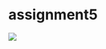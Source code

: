 # assignment5
<!doctype html>
<html lang="en">

<head>
    <meta charset="utf-8">
    <meta http-equiv="X-UA-Compatible" content="IE=edge">
    <meta name="viewport" content="width=device-width, initial-scale=1">
    <title>David Chu's China Bistro</title>
    <link rel="stylesheet" href="css/bootstrap.min.css">
    <link rel="stylesheet" href="css/styles.css">
    <link href='https://fonts.googleapis.com/css?family=Oxygen:400,300,700' rel='stylesheet' type='text/css'>
    <link href='https://fonts.googleapis.com/css?family=Lora' rel='stylesheet' type='text/css'>
    <a href="#" onclick="$dc.loadMenuItems('SP');"></a>
    <a href="#" onclick="$dc.loadMenuItems({{randomCategoryShortName}});"></a>
    <img src='images/ajax-loader.gif'></div>
    <section class='row'>
        <section class='row'>
            <div class='clearfix visible-lg-block visible-md-block'></div>
            <style>
                span {
                    font-size: 1.3em;
                }

                address p {
                    color: #557c3e;
                    font-size: .8em;
                    line-height: 1.8;
                }

                testimonials {
                    font-style: italic;
                }

                testimonials p:nth-child(2) {
                    margin-top: 25px;
                }

                /* END FOOTER */



                HOME PAGE .container .jumbotron {
                    box-shadow: 0 0 50px #3F0C1F;
                    border: 2px solid #3F0C1F;
                }

                menu-tile,
                specials-tile,
                map-tile {
                    height: 250px;
                    width: 100%;
                    margin-bottom: 15px;
                    position: relative;
                    border: 2px solid #3F0C1F;
                    overflow: hidden;
                }

                menu-tile:hover,
                specials-tile:hover,
                map-tile:hover {
                    box-shadow: 0 1px 5px 1px #cccccc;
                }

                menu-tile {
                    background: url('../images/menu-tile.jpg') no-repeat;
                    background-position: center;
                }

                specials-tile {
                    background: url('../images/specials-tile.jpg') no-repeat;
                    background-position: center;
                }

                menu-tile span,
                specials-tile span,
                map-tile span {
                    position: absolute;
                    bottom: 0;
                    right: 0;
                    width: 100%;
                    text-align: center;
                    font-size: 1.6em;
                    text-transform: uppercase;
                    background-color: #000;
                    color: #fff;
                    opacity: .8;
                }

                /* END HOME PAGE */

                /* MENU CATEGORIES PAGE */
                .category-tile {
                    position: relative;
                    border: 2px solid #3F0C1F;
                    overflow: hidden;
                    width: 200px;
                    height: 200px;
                    margin: 0 auto 15px;
                }

                .category-tile span {
                    position: absolute;
                    bottom: 0;
                    right: 0;
                    width: 100%;
                    text-align: center;
                    font-size: 1.2em;
                    text-transform: uppercase;
                    background-color: #000;
                    color: #fff;
                    opacity: .8;
                }

                .category-tile:hover {
                    box-shadow: 0 1px 5px 1px #cccccc;
                }

                menu-categories-title+div {
                    margin-bottom: 50px;
                }

                /* END MENU CATEGORIES PAGE */

                /* SINGLE CATEGORY PAGE */
                .menu-item-tile {
                    margin-bottom: 25px;
                }

                .menu-item-tile hr {
                    width: 80%;
                }

                .menu-item-tile .menu-item-price {
                    font-size: 1.1em;
                    text-align: right;
                    margin-top: -15px;
                    margin-right: -15px;
                }

                .menu-item-tile .menu-item-price span {
                    font-size: .6em;
                }

                .menu-item-photo {
                    position: relative;
                    border: 2px solid #3F0C1F;
                    overflow: hidden;
                    padding: 0;
                    margin-right: -15px;
                    margin-left: auto;
                    margin-bottom: 20px;
                    max-width: 250px;
                }

                .menu-item-photo div {
                    position: absolute;
                    bottom: 0;
                    right: 0;
                    width: 80px;
                    background-color: #557c3e;
                    text-align: center;
                }

                .menu-item-description {
                    padding-right: 30px;
                }

                h3.menu-item-title {
                    margin: 0 0 10px;
                }

                .menu-item-details {
                    font-size: .9em;
                    font-style: italic;
                }

                /* END SINGLE CATEGORY PAGE */


                /********** Large devices only **********/
                @media (min-width: 1200px) {
                    .container .jumbotron {
                        background: url('../images/jumbotron_1200.jpg') no-repeat;
                        height: 675px;
                    }
                }

                /********** Medium devices only **********/
                @media (min-width: 992px) and (max-width: 1199px) {

                    /* Header */
                    logo-img {
                        background: url('../images/restaurant-logo_medium.png') no-repeat;
                        width: 100px;
                        height: 100px;
                        margin: 5px 5px 5px 0;
                    }

                    /* End Header */

                    /* Home Page */
                    .container .jumbotron {
                        background: url('../images/jumbotron_992.jpg') no-repeat;
                        height: 558px;
                    }

                    /* End Home Page */
                }

                /********** Small devices only **********/
                @media (min-width: 768px) and (max-width: 991px) {

                    /* Home Page */
                    .container .jumbotron {
                        background: url('../images/jumbotron_768.jpg') no-repeat;
                        height: 432px;
                    }

                    /* End Home Page */
                }

                /********** Extra small devices only **********/
                @media (max-width: 767px) {

                    /* Header */
                    .navbar-brand {
                        padding-top: 10px;
                        height: 80px;
                    }

                    .navbar-brand h1 {
                        /* Restaurant name */
                        padding-top: 10px;
                        font-size: 5vw;
                        /* 1vw = 1% of viewport width */
                    }

                    .navbar-brand p {
                        /* Kosher cert */
                        font-size: .6em;
                        margin-top: 12px;
                    }

                    .navbar-brand p img {
                        /* Star-K */
                        height: 20px;
                    }

                    collapsable-nav a {
                        /* Collapsed nav menu text */
                        font-size: 1.2em;
                    }

                    collapsable-nav a span {
                        /* Collapsed nav menu glyph */
                        font-size: 1em;
                        margin-right: 5px;
                    }

                    call-btn>a {
                        font-size: 1.5em;
                        display: block;
                        margin: 0 20px;
                        padding: 10px;
                        border: 2px solid #fff;
                        background-color: #f6b319;
                        color: #951c49;
                    }

                    xs-deliver {
                        margin-top: 5px;
                        font-size: .7em;
                        letter-spacing: .1em;
                        text-transform: uppercase;
                    }

                    /* End Header */

                    /* Footer */
                    .panel-footer section {
                        margin-bottom: 30px;
                        text-align: center;
                    }

                    .panel-footer section:nth-child(3) {
                        margin-bottom: 0;
                        /* margin already exists on the whole row */
                    }

                    .panel-footer section hr {
                        width: 50%;
                    }

                    /* End Footer */

                    /* Home Page */
                    .container .jumbotron {
                        margin-top: 30px;
                        padding: 0;
                    }

                    menu-tile,
                    specials-tile {
                        width: 360px;
                        margin: 0 auto 15px;
                    }

                    .menu-item-photo {
                        margin-right: auto;
                    }

                    .menu-item-tile .menu-item-price {
                        text-align: center;
                    }

                    .menu-item-description {
                        text-align: center;
                        ;
                    }
                }


                /********** Super extra small devices Only :-) (e.g., iPhone 4) **********/
                @media (max-width: 479px) {

                    /* Header */
                    .navbar-brand h1 {
                        /* Restaurant name */
                        padding-top: 5px;
                        font-size: 6vw;
                    }

                    /* End Header */

                    /* Home page */
                    menu-tile,
                    specials-tile {
                        width: 280px;
                        margin: 0 auto 15px;
                    }

                    .col-xxs-12 {
                        position: relative;
                        min-height: 1px;
                        padding-right: 15px;
                        padding-left: 15px;
                        float: left;
                        width: 100%;
                    }
                }
            </style>


</head>
<body>
    <header>
        <nav id="header-nav" class="navbar navbar-default">
            <div class="container">
                <div class="navbar-header">
                    <a href="index.html" class="pull-left visible-md visible-lg">
                        <div id="logo-img" alt="Logo image"></div>
                    </a>

                    <div class="navbar-brand">
                        <a href="index.html">
                            <h1>David Chu's China Bistro</h1>
                        </a>
                        <p>
                            <img src="images/star-k-logo.png" alt="Kosher certification">
                            <span>Kosher Certified</span>
                        </p>
                    </div>

                    <button id="navbarToggle" type="button" class="navbar-toggle collapsed" data-toggle="collapse"
                        data-target="#collapsable-nav" aria-expanded="false">
                        <span class="sr-only">Toggle navigation</span>
                        <span class="icon-bar"></span>
                        <span class="icon-bar"></span>
                        <span class="icon-bar"></span>
                    </button>
                </div>

                <div id="collapsable-nav" class="collapse navbar-collapse">
                    <ul id="nav-list" class="nav navbar-nav navbar-right">
                        <li id="navHomeButton" class="visible-xs active">
                            <a href="index.html">
                                <span class="glyphicon glyphicon-home"></span> Home</a>
                        </li>
                        <li id="navMenuButton">
                            <a href="#" onclick="$dc.loadMenuCategories();">
                                <span class="glyphicon glyphicon-cutlery"></span><br class="hidden-xs"> Menu</a>
                        </li>
                        <li>
                            <a href="#">
                                <span class="glyphicon glyphicon-info-sign"></span><br class="hidden-xs"> About</a>
                        </li>
                        <li>
                            <a href="#">
                                <span class="glyphicon glyphicon-certificate"></span><br class="hidden-xs"> Awards</a>
                        </li>
                        <li id="phone" class="hidden-xs">
                            <a href="tel:410-602-5008">
                                <span>410-602-5008</span></a>
                            <div>* We Deliver</div>
                        </li>
                    </ul><!-- #nav-list -->
                </div><!-- .collapse .navbar-collapse -->
            </div><!-- .container -->
        </nav><!-- #header-nav -->
    </header>

    <div id="call-btn" class="visible-xs">
        <a class="btn" href="tel:410-602-5008">
            <span class="glyphicon glyphicon-earphone"></span>
            410-602-5008
        </a>
    </div>
    <div id="xs-deliver" class="text-center visible-xs">* We Deliver</div>

    <div id="main-content" class="container"></div>

    <footer class="panel-footer">
        <div class="container">
            <div class="row">
                <section id="hours" class="col-sm-4">
                    <span>Hours:</span><br>
                    Sun-Thurs: 11:15am - 10:00pm<br>
                    Fri: 11:15am - 2:30pm<br>
                    Saturday Closed
                    <hr class="visible-xs">
                </section>
                <section id="address" class="col-sm-4">
                    <span>Address:</span><br>
                    7105 Reisterstown Road<br>
                    Baltimore, MD 21215
                    <p>* Delivery area within 3-4 miles, with minimum order of $20 plus $3 charge for all deliveries.
                    </p>
                    <hr class="visible-xs">
                </section>
                <section id="testimonials" class="col-sm-4">
                    <p>"The best Chinese restaurant I've been to! And that's saying a lot, since I've been to many!"</p>
                    <p>"Amazing food! Great service! Couldn't ask for more! I'll be back again and again!"</p>
                </section>
            </div>
            <div class="text-center">&copy; Copyright David Chu's China Bistro 2016</div>
        </div>
    </footer>

    <!-- jQuery (Bootstrap JS plugins depend on it) -->
    <script src="js/jquery-2.1.4.min.js"></script>
    <script src="js/bootstrap.min.js"></script>
    <script src="js/ajax-utils.js"></script>
    <script src="js/script.js"></script>
</body>

</html>
